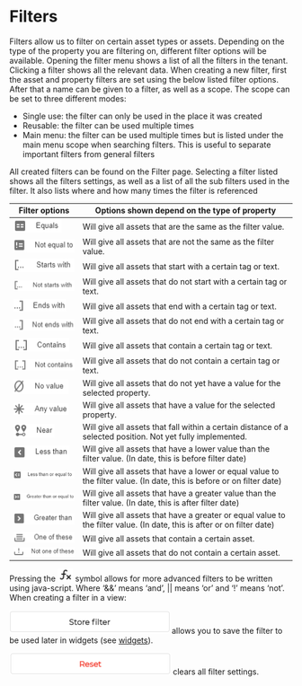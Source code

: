 # Filters

Filters allow us to filter on certain asset types or assets. Depending on the type of the property you are filtering on, different filter options will be available. Opening the filter menu shows a list of all the filters in the tenant. Clicking a filter shows all the relevant data. When creating a new filter, first the asset and property filters are set using the below listed filter options. After that a name can be given to a filter, as well as a scope. The scope can be set to three different modes:

- Single use: the filter can only be used in the place it was created
- Reusable: the filter can be used multiple times
- Main menu: the filter can be used multiple times but is listed under the main menu scope when searching filters. This is useful to separate important filters from general filters

All created filters can be found on the Filter page. Selecting a filter listed shows all the filters settings, as well as a list of all the sub filters used in the filter. It also lists where and how many times the filter is referenced

| Filter options                                    | Options shown depend on the type of property                                                                            |
| ------------------------------------------------- | ----------------------------------------------------------------------------------------------------------------------- |
| ![Equals](Documentation/Filters/0.png)            | Will give all assets that are the same as the filter value.                                                             |
| ![Not Equals](Documentation/Filters/1.png)        | Will give all assets that are not the same as the filter value.                                                         |
| ![Starts with](Documentation/Filters/2.png)       | Will give all assets that start with a certain tag or text.                                                             |
| ![Not starts with](Documentation/Filters/3.png)   | Will give all assets that do not start with a certain tag or text.                                                      |
| ![Ends with](Documentation/Filters/4.png)         | Will give all assets that end with a certain tag or text.                                                               |
| ![Not Ends with](Documentation/Filters/5.png)     | Will give all assets that do not end with a certain tag or text.                                                        |
| ![Contains](Documentation/Filters/6.png)          | Will give all assets that contain a certain tag or text.                                                                |
| ![Not Contains](Documentation/Filters/7.png)      | Will give all assets that do not contain a certain tag or text.                                                         |
| ![No value](Documentation/Filters/8.png)          | Will give all assets that do not yet have a value for the selected property.                                            |
| ![Any value](Documentation/Filters/9.png)         | Will give all assets that have a value for the selected property.                                                       |
| ![Near](Documentation/Filters/10.png)             | Will give all assets that fall within a certain distance of a selected position. Not yet fully implemented.             |
| ![Less than](Documentation/Filters/11.png)        | Will give all assets that have a lower value than the filter value. (In date, this is before filter date)               |
| ![Less or equal](Documentation/Filters/12.png)    | Will give all assets that have a lower or equal value to the filter value. (In date, this is before or on filter date)  |
| ![Greather than](Documentation/Filters/13.png)    | Will give all assets that have a greater value than the filter value. (In date, this is after filter date)              |
| ![Greater or equal](Documentation/Filters/14.png) | Will give all assets that have a greater or equal value to the filter value. (In date, this is after or on filter date) |
| ![One of these](Documentation/Filters/15.png)     | Will give all assets that contain a certain asset.                                                                      |
| ![Not One of these](Documentation/Filters/16.png) | Will give all assets that do not contain a certain asset.                                                               |

Pressing the ![Expression](Documentation/Filters/18.png) symbol allows for more advanced filters to be written using java-script. Where ‘&&’ means ‘and’, || means ‘or’ and ‘!’ means ‘not’.
When creating a filter in a view:

![Save filter](Documentation/Filters/19.png) allows you to save the filter to be used later in widgets (see [widgets](Widgets.md)).

![Reset](Documentation/Filters/20.png) clears all filter settings.
